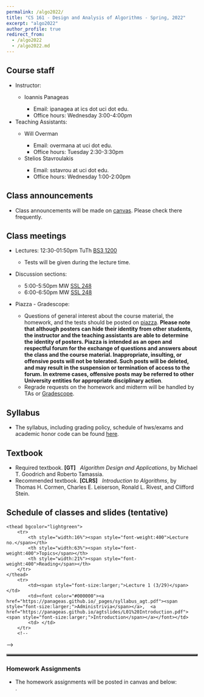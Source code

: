 ```yaml
---
permalink: /algo2022/
title: "CS 161 - Design and Analysis of Algorithms - Spring, 2022"
excerpt: "algo2022"
author_profile: true
redirect_from: 
  - /algo2022
  - /algo2022.md
---
```

<H2>Course staff</H2>
<UL>
 <LI> Instructor: </LI>
 <UL>
  <LI> Ioannis Panageas</LI>
  <UL>
   <LI> Email: ipanagea at ics dot uci dot edu.  </LI>
   <LI>Office hours: Wednesday 3:00-4:00pm</LI>
    </UL>
  </UL>
 <LI> Teaching Assistants: </LI>
 <UL>
  <LI> Will Overman </LI>
  <UL>
   <LI> Email: overmana at uci dot edu.</LI>
   <LI> Office hours: Tuesday 2:30-3:30pm</LI>
 </UL>
  <LI> Stelios Stavroulakis</LI>
  <UL>
   <LI> Email: sstavrou at uci dot edu.</LI>
   <LI> Office hours: Wednesday 1:00-2:00pm </LI>
  </UL>
 </UL>
 </UL>  
<H2>Class announcements</H2>
<UL>
	<LI> Class announcements will be made on <a href="https://canvas.eee.uci.edu/">canvas</a>. Please check there frequently. </LI>
</UL>
<H2>Class meetings</H2>
<UL>
 <LI> Lectures: 12:30-01:50pm TuTh <a href="https://classrooms.uci.edu/classrooms/bs3/bs3-1200/"> BS3 1200</a> </LI>
 <UL>
  <LI> Tests will be given during the lecture time. </LI>
   </UL>
 </UL>
<UL> 
 <LI> Discussion sections: </LI>
 <UL>
  <LI> 5:00-5:50pm MW <a href="https://classrooms.uci.edu/classrooms/ssl/ssl-248/"> SSL 248</a> </LI>
  <LI> 6:00-6:50pm MW <a href="https://classrooms.uci.edu/classrooms/ssl/ssl-248/"> SSL 248</a> </LI>
 </UL>
 </UL>
<UL> 
 <LI> Piazza - Gradescope: </LI>
 <UL>  
<LI> Questions of general interest about the course material, the homework,
        and the tests  should be posted on <a href="https://piazza.com/">piazza</a>. <b>Please note that although posters can hide their identity from other students, the instructor and the teaching assistants are able to determine the identity of posters. Piazza is intended as an open and respectful forum for the exchange of questions and answers about the class and the course material. Inappropriate, insulting, or offensive posts will not be tolerated. Such posts will be deleted, and may result in the suspension or termination of access to the forum. In extreme cases, offensive posts may be referred to other University entities for appropriate disciplinary action</b>.
	 </LI>
<LI> Regrade requests on the homework and midterm will be handled by TAs or <a href="https://www.gradescope.com/">Gradescope</a>. </LI>
  </UL>
 </UL> 
<H2>Syllabus</H2>
<UL>
<LI> The syllabus, including grading policy, schedule of hws/exams and academic honor code can be found <a href="https://panageas.github.io"> here</a>.
</LI>
</UL> 
<H2>Textbook</H2>
<UL>
<LI> Required textbook. <b>[GT]</b> &nbsp; <i>Algorithm Design and Applications</i>, 
by Michael T. Goodrich and
Roberto Tamassia. 
</LI>
<LI> Recommended textbook. <b>[CLRS]</b> &nbsp; <i>Introduction to Algorithms</i>, 
by Thomas H. Cormen, Charles E. Leiserson, Ronald L. Rivest, and Clifford Stein. 
</LI>
</UL>
<H2>Schedule of classes and slides (tentative)</H2>
<table align="center" border="3" cellpadding="2" cellspacing="2">
	 
	<thead bgcolor="lightgreen">
		<tr>
			<th style="width:16%"><span style="font-weight:400">Lecture no.</span></th>
			<th style="width:63%"><span style="font-weight:400">Topics</span></th>
			<th style="width:21%"><span style="font-weight:400">Reading</span></th>
		</tr>
	</thead>
		<tr>
			<td><span style="font-size:larger;">Lecture 1 (3/29)</span></td>
			<td><font color="#000000"><a href="https://panageas.github.io/_pages/syllabus_agt.pdf"><span style="font-size:larger;">Administrivia</span></a>,  <a href="https://panageas.github.io/agtslides/L01%20Introduction.pdf"><span style="font-size:larger;">Introduction</span></a></font></td>
			<td> </td>
		</tr>
		<!--
-->
		 
</table>

<H3>Homework Assignments</H3>
<UL>
<LI> The homework assignments will be posted in canvas and below: </LI>.
</UL>
